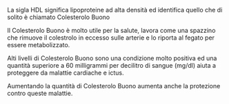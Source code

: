 La sigla HDL significa lipoproteine ad alta densità ed identifica quello che di solito è chiamato Colesterolo Buono

Il Colesterolo Buono è molto utile per la salute, lavora come una spazzino che rimuove il colestrolo in eccesso sulle arterie e lo riporta al fegato
per essere metabolizzato.

Alti livelli di Colesterolo Buono sono una condizione molto positiva ed una quantità superiore a 60 milligrammi per decilitro di sangue (mg/dl) aiuta
a proteggere da malattie cardiache e ictus.

Aumentando la quantità di Colesterolo Buono aumenta anche la protezione contro queste malattie.
